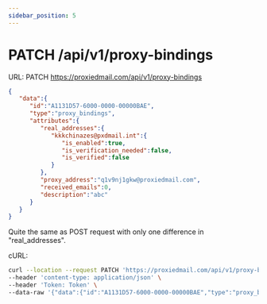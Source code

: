 ```yaml
---
sidebar_position: 5
---
```


# PATCH /api/v1/proxy-bindings

URL: PATCH https://proxiedmail.com/api/v1/proxy-bindings

```json
{
   "data":{
      "id":"A1131D57-6000-0000-00000BAE",
      "type":"proxy_bindings",
      "attributes":{
         "real_addresses":{
            "kkkchinazes@pxdmail.int":{
               "is_enabled":true,
               "is_verification_needed":false,
               "is_verified":false
            }
         },
         "proxy_address":"q1v9nj1gkw@proxiedmail.com",
         "received_emails":0,
         "description":"abc"
      }
   }
}
```


Quite the same as POST request with only one difference in "real_addresses". 


cURL:
```bash
curl --location --request PATCH 'https://proxiedmail.com/api/v1/proxy-bindings/A1131D57-6000-0000-00000BAE' \
--header 'content-type: application/json' \
--header 'Token: Token' \
--data-raw '{"data":{"id":"A1131D57-6000-0000-00000BAE","type":"proxy_bindings","attributes":{"real_addresses":{"kkkchinazes@pxdmail.int":{"is_enabled":true,"is_verification_needed":false,"is_verified":false}},"proxy_address":"q1v9nj1gkw@proxiedmail.com","received_emails":0,"description":"abc"}}}'
```